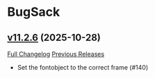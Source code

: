 # BugSack

## [v11.2.6](https://github.com/funkydude/BugSack/tree/v11.2.6) (2025-10-28)
[Full Changelog](https://github.com/funkydude/BugSack/compare/v11.2.5...v11.2.6) [Previous Releases](https://github.com/funkydude/BugSack/releases)

- Set the fontobject to the correct frame (#140)  
